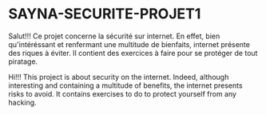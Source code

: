 # SAYNA-SECURITE-PROJET1
Salut!!! Ce projet concerne la sécurité sur internet. En effet, bien qu'intéréssant et renfermant une multitude de bienfaits, internet présente des riques à éviter. Il contient des exercices à faire pour se protéger de tout piratage.

Hi!!! This project is about security on the internet. Indeed, although interesting and containing a multitude of benefits, the internet presents risks to avoid. It contains exercises to do to protect yourself from any hacking.

